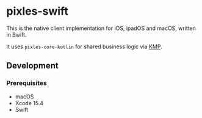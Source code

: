 # pixles-swift

This is the native client implementation for iOS, ipadOS and macOS, written in Swift.

It uses `pixles-core-kotlin` for shared business logic via [KMP](https://www.jetbrains.com/kotlin-multiplatform/).

## Development

### Prerequisites

- macOS
- Xcode 15.4
- Swift

<!-- TODO: Add more details vv -->
